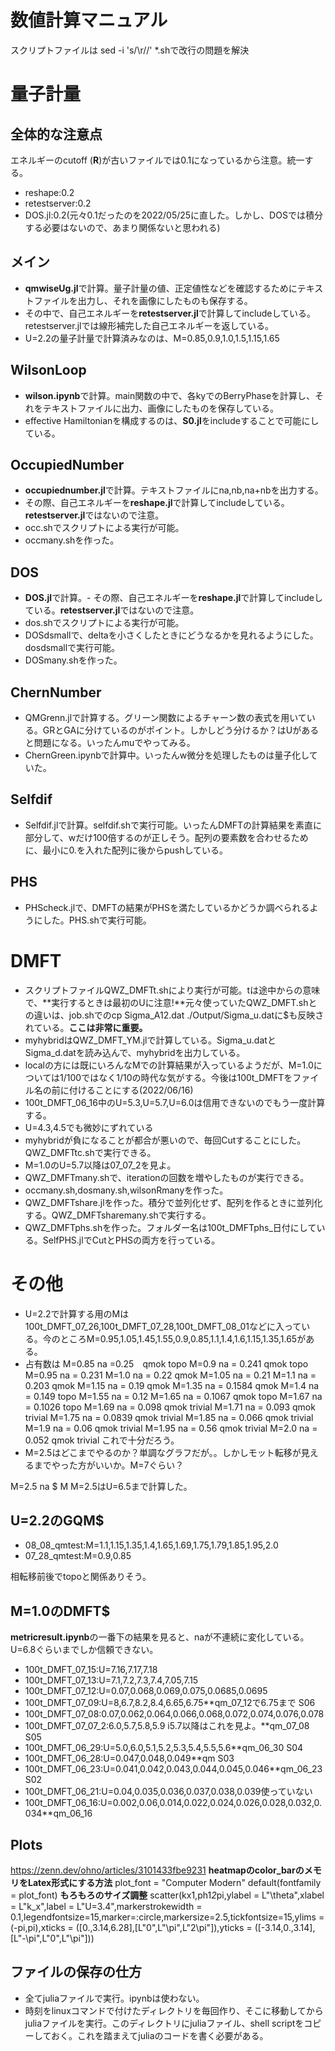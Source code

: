 # **数値計算マニュアル**
スクリプトファイルは
sed -i 's/\r//' *.shで改行の問題を解決
# **量子計量**
## **全体的な注意点**
エネルギーのcutoff (**R**)が古いファイルでは0.1になっているから注意。統一する。
- reshape:0.2
- retestserver:0.2
- DOS.jl:0.2(元々0.1だったのを2022/05/25に直した。しかし、DOSでは積分する必要はないので、あまり関係ないと思われる)
## **メイン**
- **qmwiseUg.jl**で計算。量子計量の値、正定値性などを確認するためにテキストファイルを出力し、それを画像にしたものも保存する。
- その中で、自己エネルギーを**retestserver.jl**で計算してincludeしている。retestserver.jlでは線形補完した自己エネルギーを返している。
- U=2.2の量子計量で計算済みなのは、M=0.85,0.9,1.0,1.5,1.15,1.65

## **WilsonLoop**

- **wilson.ipynb**で計算。main関数の中で、各kyでのBerryPhaseを計算し、それをテキストファイルに出力、画像にしたものを保存している。
- effective Hamiltonianを構成するのは、**S0.jl**をincludeすることで可能にしている。

## **OccupiedNumber**

- **occupiednumber.jl**で計算。テキストファイルにna,nb,na+nbを出力する。
- その際、自己エネルギーを**reshape.jl**で計算してincludeしている。**retestserver.jl**ではないので注意。
- occ.shでスクリプトによる実行が可能。
- occmany.shを作った。

  
## **DOS**

- **DOS.jl**で計算。- その際、自己エネルギーを**reshape.jl**で計算してincludeしている。**retestserver.jl**ではないので注意。
- dos.shでスクリプトによる実行が可能。
- DOSdsmallで、deltaを小さくしたときにどうなるかを見れるようにした。dosdsmallで実行可能。
- DOSmany.shを作った。

## **ChernNumber**
- QMGrenn.jlで計算する。グリーン関数によるチャーン数の表式を用いている。GRとGAに分けているのがポイント。しかしどう分けるか？はUがあると問題になる。いったんmuでやってみる。
- ChernGreen.ipynbで計算中。いったんw微分を処理したものは量子化していた。

## **Selfdif**
- Selfdif.jlで計算。selfdif.shで実行可能。いったんDMFTの計算結果を素直に部分して、wだけ100倍するのが正しそう。配列の要素数を合わせるために、最小に0.を入れた配列に後からpushしている。

## **PHS**

- PHScheck.jlで、DMFTの結果がPHSを満たしているかどうか調べられるようにした。PHS.shで実行可能。
# **DMFT**

- スクリプトファイルQWZ_DMFTt.shにより実行が可能。tは途中からの意味で、**実行するときは最初のUに注意!**元々使っていたQWZ_DMFT.shとの違いは、job.shでのcp Sigma_A12.dat ./Output/Sigma_u.datに$も反映されている。**ここは非常に重要。**
- myhybridはQWZ_DMFT_YM.jlで計算している。Sigma_u.datとSigma_d.datを読み込んで、myhybridを出力している。
- localの方には既にいろんなMでの計算結果が入っているようだが、M=1.0については1/100ではなく1/10の時代な気がする。今後は100t_DMFTをファイル名の前に付けることにする(2022/06/16)
- 100t_DMFT_06_16中のU=5.3,U=5.7,U=6.0は信用できないのでもう一度計算する。
- U=4.3,4.5でも微妙にずれている
- myhybridが負になることが都合が悪いので、毎回Cutすることにした。QWZ_DMFTtc.shで実行できる。
- M=1.0のU=5.7以降は07_07_2を見よ。
- QWZ_DMFTmany.shで、iterationの回数を増やしたものが実行できる。
- occmany.sh,dosmany.sh,wilsonRmanyを作った。
- QWZ_DMFTshare.jlを作った。積分で並列化せず、配列を作るときに並列化する。QWZ_DMFTsharemany.shで実行する。
- QWZ_DMFTphs.shを作った。フォルダー名は100t_DMFTphs_日付にしている。SelfPHS.jlでCutとPHSの両方を行っている。
# **その他**

- U=2.2で計算する用のMは100t_DMFT_07_26,100t_DMFT_07_28,100t_DMFT_08_01などに入っている。今のところM=0.95,1.05,1.45,1.55,0.9,0.85,1.1,1.4,1.6,1.15,1.35,1.65がある。
- 占有数は
M=0.85 na =0.25　qmok topo
M=0.9 na = 0.241 qmok topo
M=0.95 na = 0.231
M=1.0 na = 0.22 qmok
M=1.05 na = 0.21
M=1.1 na = 0.203 qmok
M=1.15 na = 0.19 qmok
M=1.35 na = 0.1584 qmok
M=1.4 na = 0.149 topo
M=1.55 na = 0.12
M=1.65 na = 0.1067 qmok topo
M=1.67 na = 0.1026 topo
M=1.69 na = 0.098 qmok trivial
M=1.71 na = 0.093 qmok trivial
M=1.75 na = 0.0839 qmok trivial 
M=1.85 na = 0.066 qmok trivial
M=1.9 na = 0.06 qmok trivial
M=1.95 na = 0.56 qmok trivial
M=2.0 na = 0.052 qmok trivial
これで十分だろう。
- M=2.5はどこまでやるのか？単調なグラフだが。。しかしモット転移が見えるまでやった方がいいか。M=7ぐらい？

M=2.5 na $
M 
M=2.5はU=6.5まで計算した。

## **U=2.2のGQM**$
- 08_08_qmtest:M=1.1,1.15,1.35,1.4,1.65,1.69,1.75,1.79,1.85,1.95,2.0
- 07_28_qmtest:M=0.9,0.85

相転移前後でtopoと関係ありそう。

## **M=1.0のDMFT**$
**metricresult.ipynb**の一番下の結果を見ると、naが不連続に変化している。U=6.8ぐらいまでしか信頼できない。
- 100t_DMFT_07_15:U=7.16,7.17,7.18
- 100t_DMFT_07_13:U=7.1,7.2,7.3,7.4,7.05,7.15
- 100t_DMFT_07_12:U=0.07,0.068,0.069,0.075,0.0685,0.0695
- 100t_DMFT_07_09:U=8,6.7,8.2,8.4,6.65,6.75**qm_07_12で6.75まで S06
- 100t_DMFT_07_08:0.07,0.062,0.064,0.066,0.068,0.072,0.074,0.076,0.078
- 100t_DMFT_07_07_2:6.0,5.7,5.8,5.9 i5.7以降はこれを見よ。**qm_07_08 S05
- 100t_DMFT_06_29:U=5.0,6.0,5.1,5.2,5.3,5.4,5.5,5.6**qm_06_30 S04
- 100t_DMFT_06_28:U=0.047,0.048,0.049**qm S03
- 100t_DMFT_06_23:U=0.041,0.042,0.043,0.044,0.045,0.046**qm_06_23 S02
- 100t_DMFT_06_21:U=0.04,0.035,0.036,0.037,0.038,0.039使っていない
- 100t_DMFT_06_16:U=0.002,0.06,0.014,0.022,0.024,0.026,0.028,0.032,0.034**qm_06_16

## **Plots**
https://zenn.dev/ohno/articles/3101433fbe9231
**heatmapのcolor_barのメモリをLatex形式にする方法**
plot_font = "Computer Modern"
default(fontfamily = plot_font)
**もろもろのサイズ調整**
scatter(kx1,ph1*2*pi,ylabel = L"\theta",xlabel = L"k_x",label = L"U=3.4",markerstrokewidth = 0.1,legendfontsize=15,marker=:circle,markersize=2.5,tickfontsize=15,ylims = (-pi,pi),xticks = ([0.,3.14,6.28],[L"0",L"\pi",L"2\pi"]),yticks = ([-3.14,0.,3.14],[L"-\pi",L"0",L"\pi"]))

## **ファイルの保存の仕方**
- 全てjuliaファイルで実行。ipynbは使わない。
- 時刻をlinuxコマンドで付けたディレクトリを毎回作り、そこに移動してからjuliaファイルを実行。このディレクトリにjuliaファイル、shell scriptをコピーしておく。これを踏まえてjuliaのコードを書く必要がある。
